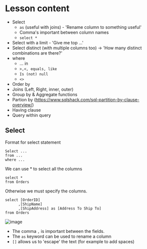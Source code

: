 # Lesson content
- Select
   - `as` (useful with joins) - 'Rename column to something useful'
   - Comma's important between column names
   - `select *`
- Select with a limit  - 'Give me top ...'
- Select distinct (with multiple columns too) -> 'How many distinct combinations are there?'
- where
  - ... in
  - `>,<, equals, like`
  - `Is (not) null`
  - `<>`
- Order by
- Joins (Left, Right, inner, outer)
- Group by & Aggregate functions
- Partion by (https://www.sqlshack.com/sql-partition-by-clause-overview/)
- Having clause
- Query within query



## Select
Format for select statement
```
Select ...
from ...
where ...
```

We can use * to select all the columns
```
select *
from Orders
```

Otherwise we must specify the columns. 
```
select [OrderID]
      ,[ShipName]
      ,[ShipAddress] as [Address To Ship To]
from Orders
```
![image](https://github.com/user-attachments/assets/f5f252f4-08cc-49b2-bb1d-df4a61e6a2ab)

- The comma `,` is important between the fields.
- The `as` keyword can be used to rename a column
- `[]` allows us to 'escape' the text (for example to add spaces)


#
